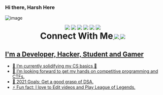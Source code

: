 ### Hi there, Harsh Here
![image](https://media-exp3.licdn.com/dms/image/C4D16AQFyfoHK3FZvDA/profile-displaybackgroundimage-shrink_350_1400/0/1621520100490?e=1628121600&v=beta&t=PZsieY1bUzXtaKW9msRZD3yx10RVfGrGJiBvvXd6iUE)
<div style="text-align:center"><img src="https://img.shields.io/badge/HTML5-E34F26?style=for-the-badge&logo=html5&logoColor=white" /> <img src="https://img.shields.io/badge/CSS3-1572B6?style=for-the-badge&logo=css3&logoColor=white" /> <img src="https://img.shields.io/badge/JavaScript-323330?style=for-the-badge&logo=javascript&logoColor=F7DF1E" /> <img src="https://img.shields.io/badge/C-00599C?style=for-the-badge&logo=c&logoColor=white" /> <img src="https://img.shields.io/badge/C%2B%2B-00599C?style=for-the-badge&logo=c%2B%2B&logoColor=white" /> <img src="https://img.shields.io/badge/Java-ED8B00?style=for-the-badge&logo=java&logoColor=white" /></div>
<div style="text-align:center"><h1 style="display:inline">Connect With Me</h1><a href="https://twitter.com/harshvse"> <img src="https://img.shields.io/badge/Twitter-1DA1F2?style=for-the-badge&logo=twitter&logoColor=white"> </a> <a href="https://linkedin.com/harshvse"> <img src="https://img.shields.io/badge/LinkedIn-0077B5?style=for-the-badge&logo=linkedin&logoColor=white"</a></div>

## I'm a Developer, Hacker, Student and Gamer

- 🌱 I’m currently solidifying my CS basics 🤣
- 👯 I’m looking forward to get my hands on competitive programming and CTFs.
- 🥅 2021 Goals: Get a good grasp of DSA.
- ⚡ Fun fact: I love to Edit videos and Play League of Legends.




